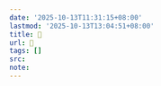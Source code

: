 ```yaml
---
date: '2025-10-13T11:31:15+08:00'
lastmod: '2025-10-13T13:04:51+08:00'
title: 󰨱
url: 󰨱
tags: []
src:
note:
---
```

